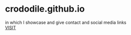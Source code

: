 crododile.github.io
===================
in which I showcase and give contact and social media links<br>
<a href="http://crododile.github.io">VISIT</a>
